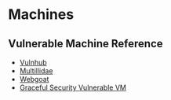 # Machines

## Vulnerable Machine Reference
- [Vulnhub](https://www.vulnhub.com)
- [Multillidae](https://sourceforge.net/projects/mutillidae/files/mutillidae-project/)
- [Webgoat](https://www.owasp.org/index.php/Category:OWASP_WebGoat_Project)
- [Graceful Security Vulnerable VM](https://www.gracefulsecurity.com/vulnvm/)


